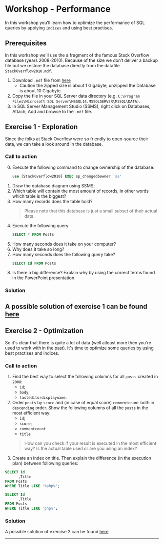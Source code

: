 # Workshop - Performance
In this workshop you'll learn how to optimize the performance of SQL queries by applying `indices` and using best practises. 

## Prerequisites
In this workshop we'll use the a fragment of the famous Stack Overflow database (years 2008-2010). Because of the size we don’t deliver a backup file but we restore the database directly from the datafile `StackOverflow2010.mdf`. 

1. Download `.mdf` file from [here](http://downloads.brentozar.com.s3.amazonaws.com/StackOverflow2010.7z)
    - Caution the zipped size is about 1 Gigabyte, unzipped the Database is about 10 Gigabyte.
2. Copy the file in  your  SQL  Server  data  directory (e.g. `C:\Program Files\Microsoft SQL Server\MSSQL14.MSSQLSERVER\MSSQL\DATA)`. 
3. In  SQL Server Management Studio (SSMS), right  click  on  Databases,  Attach, Add and browse to the `.mdf` file.

## Exercise 1 - Exploration
Since the folks at Stack Overflow were so friendly to open-source their data, we can take a look around in the database. 

### Call to action
0. Execute the following command to change ownership of the database:
    ```sql
    use [StackOverflow2010] EXEC sp_changedbowner 'sa'
    ```
1. Draw the database diagram using SSMS;
2. Which table will contain the most amount of records, in other words which table is the biggest?
3. How many records does the table hold?
    > Please note that this database is just a small subset of their actual data.
4. Execute the following query
    ```sql
    SELECT * FROM Posts
    ```
5. How many seconds does it take on your computer? 
6. Why does it take so long? 
7. How many seconds does the following query take?
    ```sql
    SELECT Id FROM Posts
    ``` 
8. Is there a big difference? Explain why by using the correct terms found in the PowerPoint presentation.

### Solution
A possible solution of exercise 1 can be found [here](solutions/performance-1.md)
---

## Exercise 2 - Optimization
So it's clear that there is quite a lot of data (well atleast more then you're used to work with in the past). It's time to optimize some queries by using best practises and indices.

### Call to action
1.  Find the best way to select the following columns for all `posts` created in `2008`:
    - `id`;
    - `body`;
    - `lasteditordisplayname`.  
2. Order `posts` by `score` and (in case of equal score) `commentcount` both in `descending` order. 
Show the following columns of all the `posts` in the most efficient way:
    - `id`;
    - `score`;
    - `commentcount`
    - `title`
    > How can you check if your result is executed in the most efficient way? Is the actual table used or are you using an index?  
3. Create an index on title. Then explain the difference (in the execution plan) between following queries:  
```sql
SELECT Id
      ,Title 
FROM Posts  
WHERE Title LIKE '%php%'; 
``` 
```sql
SELECT Id
      ,Title 
FROM Posts  
WHERE Title LIKE 'php%';
```

### Solution
A possible solution of exercise 2 can be found [here](solutions/performance-2.md)

---
